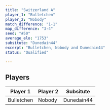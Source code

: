 ```yaml
---
title: "Switzerland A"
player_1: "Bulletchen"
player_2: "Nobody"
match_difference: "1-1"
map_difference: "3-4"
seed: "#50"
average_elo: "1753"
subsitute: "Dunedain44"
excerpt: "Bulletchen, Nobody and Dunedain44"
status: "Qualified"

---
```

## Players

| Player 1 | Player 2 | Subsitute |
| -- | -- | -- |
| Bulletchen | Nobody | Dunedain44 |
